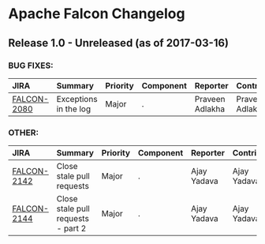 
<!---
# Licensed to the Apache Software Foundation (ASF) under one
# or more contributor license agreements.  See the NOTICE file
# distributed with this work for additional information
# regarding copyright ownership.  The ASF licenses this file
# to you under the Apache License, Version 2.0 (the
# "License"); you may not use this file except in compliance
# with the License.  You may obtain a copy of the License at
#
#     http://www.apache.org/licenses/LICENSE-2.0
#
# Unless required by applicable law or agreed to in writing, software
# distributed under the License is distributed on an "AS IS" BASIS,
# WITHOUT WARRANTIES OR CONDITIONS OF ANY KIND, either express or implied.
# See the License for the specific language governing permissions and
# limitations under the License.
-->
# Apache Falcon Changelog

## Release 1.0 - Unreleased (as of 2017-03-16)



### BUG FIXES:

| JIRA | Summary | Priority | Component | Reporter | Contributor |
|:---- |:---- | :--- |:---- |:---- |:---- |
| [FALCON-2080](https://issues.apache.org/jira/browse/FALCON-2080) | Exceptions in the log |  Major | . | Praveen Adlakha | Praveen Adlakha |


### OTHER:

| JIRA | Summary | Priority | Component | Reporter | Contributor |
|:---- |:---- | :--- |:---- |:---- |:---- |
| [FALCON-2142](https://issues.apache.org/jira/browse/FALCON-2142) | Close stale pull requests |  Major | . | Ajay Yadava | Ajay Yadava |
| [FALCON-2144](https://issues.apache.org/jira/browse/FALCON-2144) | Close stale pull requests - part 2 |  Major | . | Ajay Yadava | Ajay Yadava |


